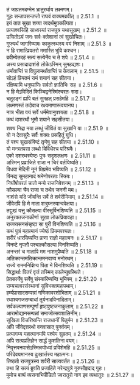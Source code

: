 

  
तं जाग्रतमदम्भेन भ्रातुरर्थाय लक्ष्मणम्।  
गुहः सन्तापसन्तप्तो राघवं वाक्यमब्रवीत् ॥ 2.51.1 ॥   
इयं तात सुखा शय्या त्वदर्थमुपकल्पिता।  
प्रत्याश्वसिहि साध्वस्यां राजपुत्र यथासुखम् ॥ 2.51.2 ॥   
उचितोऽयं जनः सर्वः क्लेशानां त्वं सुखोचितः।  
गुप्त्यर्थं जागरिष्यामः काकुत्स्थस्य वयं निशाम् ॥ 2.51.3 ॥   
न हि रामात्प्रियतरो ममास्ति भुवि कश्चन।  
ब्रवीम्येतदहं सत्यं सत्येनैव च ते शपे ॥ 2.51.4 ॥   
अस्य प्रसादादाशंसे लोकेऽस्मिन् सुमहद्यशः।  
धर्मावाप्तिं च विपुलामर्थावाप्तिं च केवलाम् ॥ 2.51.5 ॥   
सोऽहं प्रियतमं रामं शयानं सह सीतया।  
रक्षिष्यामि धनुष्पाणिः सर्वतो ज्ञातिभिः सह ॥ 2.51.6 ॥   
न हि मेऽविदितं किञ्चिद्वनेस्मिंश्चरतः सदा।  
चतुरङ्गं ह्यपि बलं सुमहत् प्रसहेमहि ॥ 2.51.7 ॥   
लक्ष्मणस्तं तदोवाच रक्ष्यमाणास्त्वयानघ।  
नात्र भीता वयं सर्वे धर्ममेवानुपश्यता ॥ 2.51.8 ॥   
कथं दाशरथौ भूमौ शयाने सहसीतया।  
शक्य निद्रा मया लब्धुं जीवितं वा सुखानि वा ॥ 2.51.9 ॥   
यो न देवासुरैः सर्वैः शक्यः प्रसहितुं युधि।  
तं पश्य सुखसंविष्टं तृणेषु सह सीतया ॥ 2.51.10 ॥   
यो मन्त्रतपसा लब्धो विविधैश्च परिश्रमैः।  
एको दशरथस्येष्टः पुत्रः सदृशलक्षणः ॥ 2.51.11 ॥   
अस्मिन् प्रव्राजिते राजा न चिरं वर्तयिष्यति।  
विधवा मेदिनी नूनं क्षिप्रमेव भविष्यति ॥ 2.51.12 ॥   
विनद्य सुमहानादं श्रमेणोपरताः स्त्रियः।  
निर्घोषोपरतं चातो मन्ये राजनिवेशनम् ॥ 2.51.13 ॥   
कौसल्या चैव राजा च तथैव जननी मम।  
नाशंसे यदि जीवन्ति सर्वे ते शर्वरीमिमाम् ॥ 2.51.14 ॥   
जीवेदपि हि मे माता शत्रुघ्नस्यान्ववेक्षया।  
तद्दुःखं यत्तु कौसल्या वीरसूर्विनशिष्यति ॥ 2.51.15 ॥   
अनुरक्तजनाकीर्णा सुखा लोकप्रियावहा।  
राजव्यसनसंसृष्टा सा पुरी विनशिष्यति ॥ 2.51.16 ॥   
कथं पुत्रं महात्मानं ज्येष्ठं प्रियमपश्यतः।  
शरीरं धारयिष्यन्ति प्राणा राज्ञो महात्मनः ॥ 2.51.17 ॥   
विनष्टे नृपतौ पश्चात्कौसल्या विनशिष्यति।  
अनन्तरं च मातापि मम नाशमुपैष्यति ॥ 2.51.18 ॥   
अतिक्रान्तमतिक्रान्तमनवाप्य मनोरथम्।  
राज्ये राममनिक्षिप्य पिता मे विनशिष्यति ॥ 2.51.19 ॥   
सिद्धार्थाः पितरं वृत्तं तस्मिन् कालेप्युपस्थिते।  
प्रेतकार्येषु सर्वेषु संस्करिष्यन्ति भूमिपम् ॥ 2.51.20 ॥   
राम्यचत्वरसंस्थानां सुविभक्तमहापथाम्।  
हर्म्यप्रासादसम्पन्नां गणिकावरशोभिताम् ॥ 2.51.21 ॥   
रथाश्वगजसम्बाधां तूर्यनादविनादिताम्।  
सर्वकल्याणसम्पूर्णां हृष्टपुष्टजनाकुलाम् ॥ 2.51.22 ॥   
आरामोद्यानसम्पन्नां समाजोत्सवशालिनीम्।  
सुखिता विचरिष्यन्ति राजधानीं पितुर्मम ॥ 2.51.23 ॥   
अपि जीवेद्दशरथो वनवासात् पुनर्वयम्।  
प्रत्यागम्य महात्मानमपि पश्येम सुव्रतम् ॥ 2.51.24 ॥   
अपि सत्यप्रतिज्ञेन सार्द्धं कुशलिना वयम्।  
निवृत्तवनवासेऽस्मिन्नयोध्यां प्रविशेमहि ॥ 2.51.25 ॥   
परिदेवयमानस्य दुःखार्त्तस्य महात्मनः।  
तिष्ठतो राजपुत्रस्य शर्वरी सात्यवर्तत ॥ 2.51.26 ॥   
तथा हि सत्यं ब्रुवति प्रजाहिते नरेन्द्रपुत्रे गुरुसौहृदाद् गुहः।  
मुमोच बाष्पं व्यसनाभिपीडितो ज्वरातुरो नाग इव व्यथातुरः ॥ 2.51.27 ॥   
